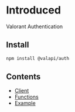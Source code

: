# Introduced

Valorant Authentication

## Install

```bash
npm install @valapi/auth
```

## Contents

-   [Client](./Client.md)
-   [Functions](./Function.md)
-   [Example](./Example.md)
